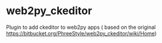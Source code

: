 web2py_ckeditor
===============

Plugin to add ckeditor to web2py apps ( based on the original https://bitbucket.org/PhreeStyle/web2py_ckeditor/wiki/Home)